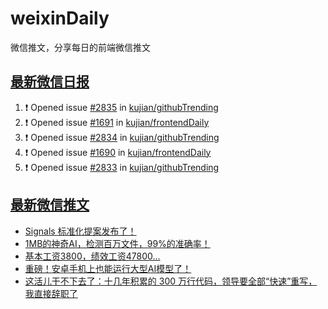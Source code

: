 # weixinDaily
微信推文，分享每日的前端微信推文

## [最新微信日报](https://github.com/kujian/weixinDaily/issues)

<!--START_SECTION:activity-->
1. ❗ Opened issue [#2835](https://github.com/kujian/githubTrending/issues/2835) in [kujian/githubTrending](https://github.com/kujian/githubTrending)
2. ❗ Opened issue [#1691](https://github.com/kujian/frontendDaily/issues/1691) in [kujian/frontendDaily](https://github.com/kujian/frontendDaily)
3. ❗ Opened issue [#2834](https://github.com/kujian/githubTrending/issues/2834) in [kujian/githubTrending](https://github.com/kujian/githubTrending)
4. ❗ Opened issue [#1690](https://github.com/kujian/frontendDaily/issues/1690) in [kujian/frontendDaily](https://github.com/kujian/frontendDaily)
5. ❗ Opened issue [#2833](https://github.com/kujian/githubTrending/issues/2833) in [kujian/githubTrending](https://github.com/kujian/githubTrending)
<!--END_SECTION:activity-->


## [最新微信推文](https://weixin.qdkfweb.cn/)

<!-- BLOG-POST-LIST:START -->
- [Signals 标准化提案发布了！](https://weixin.qdkfweb.cn/42268.html)
- [1MB的神奇AI，检测百万文件，99%的准确率！](https://weixin.qdkfweb.cn/42245.html)
- [基本工资3800，绩效工资47800...](https://weixin.qdkfweb.cn/42250.html)
- [重磅！安卓手机上也能运行大型AI模型了！](https://weixin.qdkfweb.cn/42240.html)
- [这活儿干不下去了：十几年积累的 300 万行代码，领导要全部“快速”重写，我直接辞职了](https://weixin.qdkfweb.cn/42248.html)
<!-- BLOG-POST-LIST:END -->